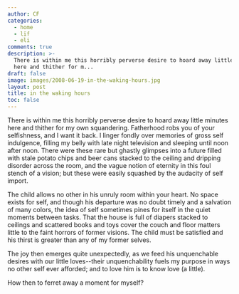 ```yaml
---
author: CF
categories:
  - home
  - lïf
  - eli
comments: true
description: >-
  There is within me this horribly perverse desire to hoard away little minutes
  here and thither for m...
draft: false
image: images/2008-06-19-in-the-waking-hours.jpg
layout: post
title: in the waking hours
toc: false
---
```

    
There is within me this horribly perverse desire to hoard away little minutes here and thither for my own squandering. Fatherhood robs you of your selfishness, and I want it back. I linger fondly over memories of gross self indulgence, filling my belly with late night television and sleeping until noon after noon. There were these rare but ghastly glimpses into a future filled with stale potato chips and beer cans stacked to the ceiling and dripping disorder across the room, and the vague notion of eternity in this foul stench of a vision; but these were easily squashed by the audacity of self import.    
    
The child allows no other in his unruly room within your heart. No space exists for self, and though his departure was no doubt timely and a salvation of many colors, the idea of self sometimes pines for itself in the quiet moments between tasks. That the house is full of diapers stacked to ceilings and scattered books and toys cover the couch and floor matters little to the faint horrors of former visions. The child must be satisfied and his thirst is greater than any of my former selves.    
    
The joy then emerges quite unexpectedly, as we feed his unquenchable desires with our little loves--their unquenchability fuels my purpose in ways no other self ever afforded; and to love him is to know love (a little).    
    
How then to ferret away a moment for myself?    
